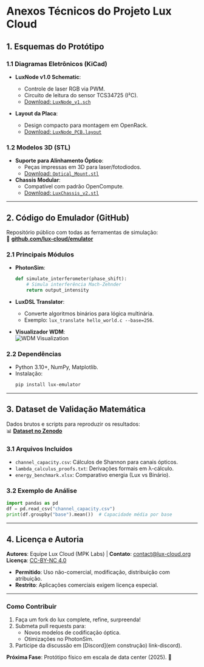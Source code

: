 # **Anexos Técnicos do Projeto Lux Cloud**

## **1. Esquemas do Protótipo**

### **1.1 Diagramas Eletrônicos (KiCad)**
- **LuxNode v1.0 Schematic**:  
  - Controle de laser RGB via PWM.  
  - Circuito de leitura do sensor TCS34725 (I²C).  
  - [Download: `LuxNode_v1.sch`](fake-link-kicad/luxnode)  

- **Layout da Placa**:  
  - Design compacto para montagem em OpenRack.  
  - [Download: `LuxNode_PCB.layout`](fake-link-kicad/pcb)  

### **1.2 Modelos 3D (STL)**
- **Suporte para Alinhamento Óptico**:  
  - Peças impressas em 3D para laser/fotodiodos.  
  - [Download: `Optical_Mount.stl`](fake-link-stl/mount)  
- **Chassis Modular**:  
  - Compatível com padrão OpenCompute.  
  - [Download: `LuxChassis_v2.stl`](fake-link-stl/chassis)  

---

## **2. Código do Emulador (GitHub)**  
Repositório público com todas as ferramentas de simulação:  
🔗 **[github.com/lux-cloud/emulator](https://github.com/lux-cloud/emulator)**  

### **2.1 Principais Módulos**
- **PhotonSim**:  
  ```python
  def simulate_interferometer(phase_shift):
      # Simula interferência Mach-Zehnder
      return output_intensity
  ```
- **LuxDSL Translator**:  
  - Converte algoritmos binários para lógica multinária.  
  - Exemplo: `lux_translate hello_world.c --base=256`.  

- **Visualizador WDM**:  
  ![WDM Visualization](fake-link-img/wdm-screenshot.png)  

### **2.2 Dependências**
- Python 3.10+, NumPy, Matplotlib.  
- Instalação:  
  ```bash
  pip install lux-emulator
  ```

---

## **3. Dataset de Validação Matemática**  
Dados brutos e scripts para reproduzir os resultados:  
📊 **[Dataset no Zenodo](https://zenodo.org/lux-data)**  

### **3.1 Arquivos Incluídos**
- `channel_capacity.csv`: Cálculos de Shannon para canais ópticos.  
- `lambda_calculus_proofs.txt`: Derivações formais em λ-cálculo.  
- `energy_benchmark.xlsx`: Comparativo energia (Lux vs Binário).  

### **3.2 Exemplo de Análise**
```python
import pandas as pd
df = pd.read_csv("channel_capacity.csv")
print(df.groupby("base").mean())  # Capacidade média por base
```

---

## **4. Licença e Autoria**  
**Autores**: Equipe Lux Cloud (MPK Labs) | **Contato**: contact@lux-cloud.org  
**Licença**: [CC-BY-NC 4.0](https://creativecommons.org/licenses/by-nc/4.0/)  
- **Permitido**: Uso não-comercial, modificação, distribuição com atribuição.  
- **Restrito**: Aplicações comerciais exigem licença especial.  

---

### **Como Contribuir**  
1. Faça um fork do lux complete, refine, surpreenda!
2. Submeta pull requests para:  
   - Novos modelos de codificação óptica.  
   - Otimizações no PhotonSim.  
3. Participe da discussão em [Discord](em construção) link-discord).  

**Próxima Fase**: Protótipo físico em escala de data center (2025). 🚀
